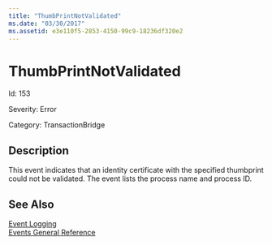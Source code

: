 ```yaml
---
title: "ThumbPrintNotValidated"
ms.date: "03/30/2017"
ms.assetid: e3e110f5-2853-4150-99c9-18236df320e2
---
```

# ThumbPrintNotValidated
Id: 153  
  
 Severity: Error  
  
 Category: TransactionBridge  
  
## Description  
 This event indicates that an identity certificate with the specified thumbprint could not be validated. The event lists the process name and process ID.  
  
## See Also  
 [Event Logging](../../../../../docs/framework/wcf/diagnostics/event-logging/index.md)  
 [Events General Reference](../../../../../docs/framework/wcf/diagnostics/event-logging/events-general-reference.md)
